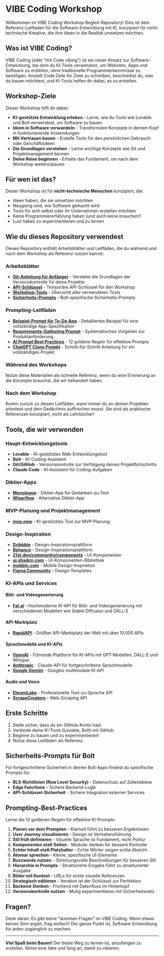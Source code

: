 # VIBE Coding Workshop

Willkommen im VIBE Coding Workshop Begleit-Repository! Dies ist dein Referenz-Leitfaden für die Software-Entwicklung mit KI, konzipiert für nicht-technische Kreative, die ihre Ideen in die Realität umsetzen möchten.

## Was ist VIBE Coding?

VIBE Coding (oder "mit Code vibing") ist ein neuer Ansatz zur Software-Entwicklung, bei dem du KI-Tools verwendest, um Websites, Apps und Software zu erstellen, ohne traditionelle Programmierkenntnisse zu benötigen. Anstatt Code Zeile für Zeile zu schreiben, beschreibst du, was du bauen möchtest, und KI-Tools helfen dir dabei, es zu erstellen.

## Workshop-Ziele

Dieser Workshop hilft dir dabei:

- **KI-gestützte Entwicklung erleben** - Lerne, wie du Tools wie Lovable und Bolt verwendest, um Software zu bauen
- **Ideen in Software verwandeln** - Transformiere Konzepte in deinem Kopf in funktionierende Anwendungen
- **Mit Vertrauen bauen** - Erstelle Tools für den persönlichen Gebrauch oder Geschäftsideen
- **Die Grundlagen verstehen** - Lerne wichtige Konzepte wie Git und Projektmanagement kennen
- **Deine Reise beginnen** - Erhalte das Fundament, um nach dem Workshop weiterzubauen

## Für wen ist das?

Dieser Workshop ist für **nicht-technische Menschen** konzipiert, die:

- Ideen haben, die sie umsetzen möchten
- Neugierig sind, wie Software gemacht wird
- Tools für sich selbst oder ihr Unternehmen erstellen möchten
- Keine Programmiererfahrung haben (und auch keine brauchen!)
- Lust haben zu experimentieren und zu lernen

## Wie du dieses Repository verwendest

Dieses Repository enthält Arbeitsblätter und Leitfäden, die du während und nach dem Workshop als Referenz nutzen kannst:

### Arbeitsblätter

- **[Git-Anleitung für Anfänger](worksheets/Git/beginner-guide-to-git.md)** - Verstehe die Grundlagen der Versionskontrolle für deine Projekte
- **[API-Schlüssel](worksheets/api_keys.md)** - Temporäre API-Schlüssel für den Workshop
- **[Workshop-Tools](worksheets/workshop_tools.md)** - Übersicht aller verwendeten Tools
- **[Sicherheits-Prompts](worksheets/security-prompts-beispiele.md)** - Bolt-spezifische Sicherheits-Prompts

### Prompting-Leitfäden

- **[Beispiel-Prompt für To-Do App](worksheets/Prompting/1-beispielprompt-todo.md)** - Detailliertes Beispiel für eine vollständige App-Spezifikation
- **[Requirements-Gathering Prompt](worksheets/Prompting/2-erstellung-prd-prompt.md)** - Systematisches Vorgehen zur Produktanforderung
- **[AI Prompt Best Practices](worksheets/Prompting/3-ai-prompt-best-practices.md)** - 12 goldene Regeln für effektive Prompts
- **[ChatGPT Clone Projekt](worksheets/Prompting/4-api-chatgpt-clone.md)** - Schritt-für-Schritt Anleitung für ein vollständiges Projekt

### Während des Workshops

Nutze diese Materialien als schnelle Referenz, wenn du eine Erinnerung an die Konzepte brauchst, die wir behandelt haben.

### Nach dem Workshop

Komm zurück zu diesen Leitfäden, wann immer du an deinen Projekten arbeitest und dein Gedächtnis auffrischen musst. Sie sind als praktische Referenzen konzipiert, nicht als Lehrbücher!

## Tools, die wir verwenden

### Haupt-Entwicklungstools
- **Lovable** - KI-gestütztes Web-Entwicklungstool
- **Bolt** - KI-Coding-Assistent
- **Git/GitHub** - Versionskontrolle zur Verfolgung deines Projektfortschritts
- **Claude Code** - KI-Assistent für Coding-Aufgaben

### Diktier-Apps
- **[Monologue](https://monologue.to/?ref=KIUVNUN)** - Diktier-App für Gedanken-zu-Text
- **[Wisprflow](https://wisprflow.ai/)** - Alternative Diktier-App

### MVP-Planung und Projektmanagement
- **[mvp.new](https://mvp.new/)** - KI-gestütztes Tool zur MVP-Planung

### Design-Inspiration
- **[Dribbble](https://dribbble.com/)** - Design-Inspirationsplattform
- **[Behance](https://www.behance.net/)** - Design-Inspirationsplattform
- **[21st.dev/community/components](https://21st.dev/community/components)** - UI-Komponenten
- **[ui.shadcn.com](https://ui.shadcn.com/)** - UI-Komponenten-Bibliothek
- **[mobbin.com](https://mobbin.com/)** - Mobile Design-Inspiration
- **[Figma Community](https://www.figma.com/community)** - Design-Templates

### KI-APIs und Services

#### Bild- und Videogenerierung
- **[Fal.ai](https://fal.ai/)** - Hochmoderne KI-API für Bild- und Videogenerierung mit verschiedenen Modellen wie Stable Diffusion und DALL-E

#### API-Marktplatz
- **[RapidAPI](https://rapidapi.com/)** - Größter API-Marktplatz der Welt mit über 10.000 APIs

#### Sprachmodelle und KI-APIs
- **[OpenAI](https://platform.openai.com/)** - Führende Plattform für KI-APIs mit GPT-Modellen, DALL-E und Whisper
- **[Anthropic](https://www.anthropic.com/)** - Claude-API für fortgeschrittene Sprachmodelle
- **[Google Gemini](https://gemini.google.com/)** - Googles multimodale KI-API

#### Audio und Voice
- **[ElevenLabs](https://elevenlabs.io/)** - Professionelle Text-zu-Sprache API
- **[ScrapeCreators](https://app.scrapecreators.com/)** - Web-Scraping API

## Erste Schritte

1. Stelle sicher, dass du ein GitHub-Konto hast
2. Verbinde deine KI-Tools (Lovable, Bolt) mit GitHub
3. Beginne zu bauen und zu experimentieren!
4. Nutze diese Leitfäden als Referenz

## Sicherheits-Prompts für Bolt

Für fortgeschrittene Sicherheit in deinen Bolt-Apps findest du spezifische Prompts für:

- **RLS-Richtlinien (Row Level Security)** - Datenschutz auf Zeilenebene
- **Edge Functions** - Sichere Backend-Logik
- **API-Schlüssel-Sicherheit** - Sichere Integration externer Services

## Prompting-Best-Practices

Lerne die 12 goldenen Regeln für effektive KI-Prompts:

1. **Planen vor dem Prompten** - Klarheit führt zu besseren Ergebnissen
2. **User Journey visualisieren** - Design ist Verhaltensführung
3. **Stil früh definieren** - Visuelle Sprache ist Fundament, nicht Politur
4. **Komponenten statt Seiten** - Modular denken für bessere Kontrolle
5. **Echter Inhalt statt Platzhalter** - Echte Wörter zeigen echte Absicht
6. **Atomar sprechen** - Kleine, spezifische UI-Elemente
7. **Buzzwords nutzen** - Stimmungsvolle Beschreibungen für besseren Stil
8. **Hierarchie in Prompts** - Strukturierte Eingabe führt zu strukturierter Ausgabe
9. **Bilder mit Kontext** - URLs für echte visuelle Referenzen
10. **Strategisch editieren** - Iteration ist der Schlüssel zur Perfektion
11. **Backend-Denken** - Frontend mit Datenfluss im Hinterkopf
12. **Versionskontrolle nutzen** - Mutig experimentieren mit Sicherheitsnetz

## Fragen?

Denk daran: Es gibt keine "dummen Fragen" im VIBE Coding. Wenn etwas keinen Sinn ergibt, frag einfach! Der ganze Punkt ist, Software-Entwicklung für jeden zugänglich zu machen.

---

**Viel Spaß beim Bauen!** Der beste Weg zu lernen ist, anzufangen zu erstellen. Nimm eine Idee und fang an, damit zu vibieren.
